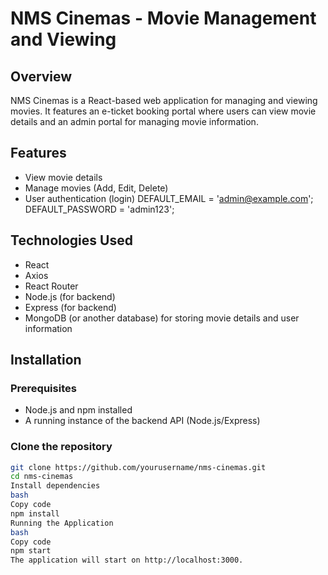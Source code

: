 # NMS Cinemas - Movie Management and Viewing

## Overview

NMS Cinemas is a React-based web application for managing and viewing movies. It features an e-ticket booking portal where users can view movie details and an admin portal for managing movie information.

## Features

- View movie details
- Manage movies (Add, Edit, Delete)
- User authentication (login)
  DEFAULT_EMAIL = 'admin@example.com'; 
  DEFAULT_PASSWORD = 'admin123'; 

## Technologies Used

- React
- Axios
- React Router
- Node.js (for backend)
- Express (for backend)
- MongoDB (or another database) for storing movie details and user information

## Installation

### Prerequisites

- Node.js and npm installed
- A running instance of the backend API (Node.js/Express)

### Clone the repository

```bash
git clone https://github.com/yourusername/nms-cinemas.git
cd nms-cinemas
Install dependencies
bash
Copy code
npm install
Running the Application
bash
Copy code
npm start
The application will start on http://localhost:3000.
